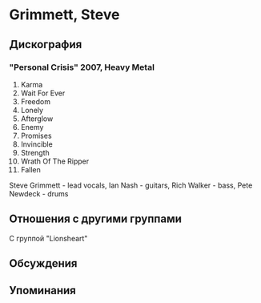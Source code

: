 # Grimmett, Steve



## Дискография

### "Personal Crisis" 2007, Heavy Metal

1. Karma
2. Wait For Ever
3. Freedom
4. Lonely
5. Afterglow
6. Enemy
7. Promises
8. Invincible
9. Strength
10. Wrath Of The Ripper
11. Fallen

Steve Grimmett - lead vocals,
Ian Nash - guitars,
Rich Walker - bass,
Pete Newdeck - drums


## Отношения с другими группами

C группой "Lionsheart" 

## Обсуждения


## Упоминания

